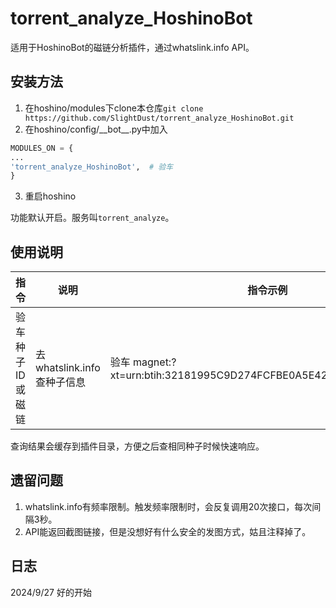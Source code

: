 # torrent_analyze_HoshinoBot

适用于HoshinoBot的磁链分析插件，通过whatslink.info API。

## 安装方法
1. 在hoshino/modules下clone本仓库`git clone https://github.com/SlightDust/torrent_analyze_HoshinoBot.git`
2. 在hoshino/config/\_\_bot\_\_.py中加入

```python
MODULES_ON = {
...
'torrent_analyze_HoshinoBot',  # 验车
}
```
3. 重启hoshino

功能默认开启。服务叫`torrent_analyze`。

## 使用说明
|指令|说明|指令示例|
|----|----|----|
| 验车 种子ID或磁链 | 去whatslink.info查种子信息 | 验车 magnet:?xt=urn:btih:32181995C9D274FCFBE0A5E427F047210E82A53D |

查询结果会缓存到插件目录，方便之后查相同种子时候快速响应。

## 遗留问题
1. whatslink.info有频率限制。触发频率限制时，会反复调用20次接口，每次间隔3秒。
2. API能返回截图链接，但是没想好有什么安全的发图方式，姑且注释掉了。

## 日志
2024/9/27 好的开始
